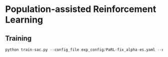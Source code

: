 # Population-assisted Reinforcement Learning

## Training
```python
python train-sac.py --config_file exp_config/PaRL-fix_alpha-es.yaml --env Hopper-v3
```